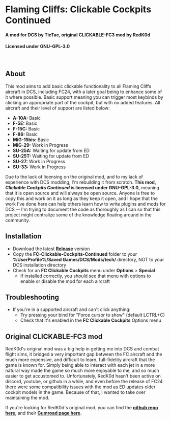 # Flaming Cliffs: Clickable Cockpits Continued
#### A mod for DCS by TicTac, original CLICKABLE-FC3 mod by RedK0d
#### Licensed under GNU-GPL-3.0

<br>


## About
This mod aims to add basic clickable functionality to all Flaming Cliffs aircraft in DCS, including FC24, with a later goal being to enhance some of it where possible. Basic support meaning you can trigger most keybinds by clicking an appropriate part of the cockpit, but with no added features.  All aircraft and their level of support are listed below:

- **A-10A:**  Basic
- **F-5E:**  Basic
- **F-15C:**  Basic
- **F-86:**  Basic
- **MiG-15bis:**  Basic
- **MiG-29:**  Work in Progress
- **SU-25A:**  Waiting for update from ED
- **SU-25T:**  Waiting for update from ED
- **SU-27:**  Work in Progress
- **SU-33:**  Work in Progress

Due to the lack of licensing on the original mod, and to my lack of experience with DCS modding, I'm rebuilding it from scratch.
**This mod, *Clickable Cockpits Continued* is licensed under GNU-GPL-3.0,** meaning that it is open source and will always be open source.  Anyone is free to copy this and work on it as long as they keep it open, and I hope that the work I've done here can help others learn how to write plugins and mods for DCS -- I'm trying to document the code as thoroughly as I can so that this project might centralize some of the knowledge floating around in the community.

## Installation
- Download the latest **[Release](https://github.com/TicTac-93/FC-Clickable-Cockpits-Continued/releases)** version
- Copy the **FC-Clickable-Cockpits-Continued** folder to your **%UserProfile%/Saved Games/DCS/Mods/tech/** directory, NOT to your DCS installation directory
- Check for an **FC Clickable Cockpits** menu under **Options** > **Special**
  - If installed correctly, you should see that menu with options to enable or disable the mod for each aircraft

## Troubleshooting
- If you're in a supported aircraft and can't click anything:
  - Try pressing your bind for "Force cursor to show" (default LCTRL+C)
  - Check that it's enabled in the **FC Clickable Cockpits** Options menu

## Original CLICKABLE-FC3 mod

RedK0d's original mod was a big help in getting me into DCS and combat flight sims, it bridged a very important gap between the FC aircraft and the much more expensive, and difficult to learn, full-fidelity aircraft that the game is known for. Simply being able to interact with each jet in a more natural way made the game so much more enjoyable to me, and so much easier to get accustomed to. Unfortunately, RedK0d hasn't been active on discord, youtube, or github in a while, and even before the release of FC24 there were some compatibility issues with the mod as ED updates older cockpit models in the game. Because of that, I wanted to take over maintaining the mod.

If you're looking for RedK0d's original mod, you can find the **[github repo here](https://github.com/RedK0d/CLICKABLE-FC3)**, and their **[Gumroad page here](https://redk0d.gumroad.com/l/fvkodo)**.
